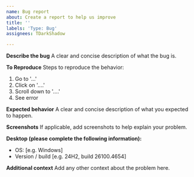 ```yaml
---
name: Bug report
about: Create a report to help us improve
title: ''
labels: 'Type: Bug'
assignees: TDarkShadow

---
```


**Describe the bug**
A clear and concise description of what the bug is.

**To Reproduce**
Steps to reproduce the behavior:
1. Go to '...'
2. Click on '....'
3. Scroll down to '....'
4. See error

**Expected behavior**
A clear and concise description of what you expected to happen.

**Screenshots**
If applicable, add screenshots to help explain your problem.

**Desktop (please complete the following information):**
 - OS: [e.g. Windows]
 - Version / build [e.g. 24H2, build 26100.4654]

**Additional context**
Add any other context about the problem here.
